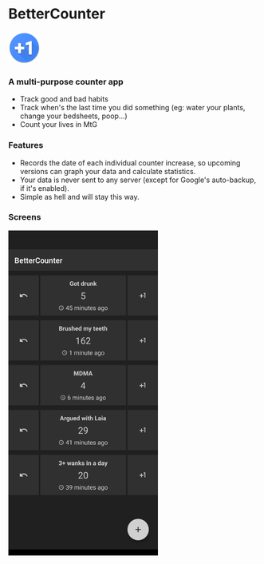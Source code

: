 # BetterCounter

<img src="app/src/main/res/mipmap-xhdpi/ic_launcher_round.png" width="64">
 
###  A multi-purpose counter app

- Track good and bad habits
- Track when's the last time you did something (eg: water your plants, change your bedsheets, poop...)
- Count your lives in MtG

### Features

- Records the date of each individual counter increase, so upcoming versions can graph your data and calculate statistics.
- Your data is never sent to any server (except for Google's auto-backup, if it's enabled).
- Simple as hell and will stay this way.

### Screens

<img src="screenshot.png" width="300">
